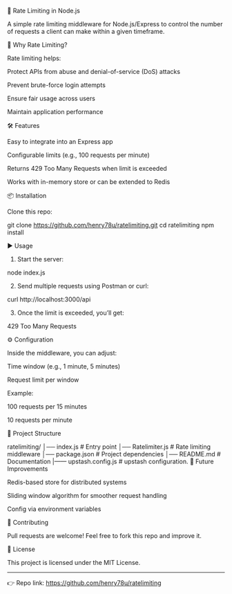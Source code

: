 🚦 Rate Limiting in Node.js

A simple rate limiting middleware for Node.js/Express to control the number of requests a client can make within a given timeframe.

🔑 Why Rate Limiting?

Rate limiting helps:

Protect APIs from abuse and denial-of-service (DoS) attacks

Prevent brute-force login attempts

Ensure fair usage across users

Maintain application performance


🛠️ Features

Easy to integrate into an Express app

Configurable limits (e.g., 100 requests per minute)

Returns 429 Too Many Requests when limit is exceeded

Works with in-memory store or can be extended to Redis


📦 Installation

Clone this repo:

git clone https://github.com/henry78u/ratelimiting.git
cd ratelimiting
npm install

▶️ Usage

1. Start the server:



node index.js

2. Send multiple requests using Postman or curl:



curl http://localhost:3000/api

3. Once the limit is exceeded, you’ll get:



429 Too Many Requests

⚙️ Configuration

Inside the middleware, you can adjust:

Time window (e.g., 1 minute, 5 minutes)

Request limit per window


Example:

100 requests per 15 minutes

10 requests per minute


📂 Project Structure

ratelimiting/
│── index.js       # Entry point
│── Ratelimiter.js     # Rate limiting middleware
│── package.json   # Project dependencies
│── README.md      # Documentation
|—— upstash.config.js # upstash configuration. 
🚀 Future Improvements

Redis-based store for distributed systems

Sliding window algorithm for smoother request handling

Config via environment variables


🤝 Contributing

Pull requests are welcome! Feel free to fork this repo and improve it.

📄 License

This project is licensed under the MIT License.


---

👉 Repo link: https://github.com/henry78u/ratelimiting

